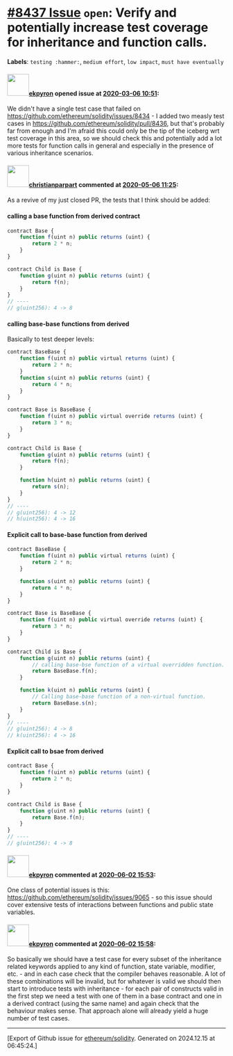 # [\#8437 Issue](https://github.com/ethereum/solidity/issues/8437) `open`: Verify and potentially increase test coverage for inheritance and function calls.
**Labels**: `testing :hammer:`, `medium effort`, `low impact`, `must have eventually`


#### <img src="https://avatars.githubusercontent.com/u/1347491?v=4" width="50">[ekpyron](https://github.com/ekpyron) opened issue at [2020-03-06 10:51](https://github.com/ethereum/solidity/issues/8437):

We didn't have a single test case that failed on https://github.com/ethereum/solidity/issues/8434 - I added two measly test cases in https://github.com/ethereum/solidity/pull/8436, but that's probably far from enough and I'm afraid this could only be the tip of the iceberg wrt test coverage in this area, so we should check this and potentially add a lot more tests for function calls in general and especially in the presence of various inheritance scenarios.

#### <img src="https://avatars.githubusercontent.com/u/56763?u=373e0766d5c45bef8c7c7fc5ed48394935772065&v=4" width="50">[christianparpart](https://github.com/christianparpart) commented at [2020-05-06 11:25](https://github.com/ethereum/solidity/issues/8437#issuecomment-624593033):

As a revive of my just closed PR, the tests that I think should be added:

#### calling a base function from derived contract
```typescript
contract Base {
	function f(uint n) public returns (uint) {
		return 2 * n;
	}
}

contract Child is Base {
	function g(uint n) public returns (uint) {
		return f(n);
	}
}
// ----
// g(uint256): 4 -> 8
```

#### calling base-base functions from derived
Basically to test deeper levels:

```typescript
contract BaseBase {
	function f(uint n) public virtual returns (uint) {
		return 2 * n;
	}
	function s(uint n) public returns (uint) {
		return 4 * n;
	}
}

contract Base is BaseBase {
	function f(uint n) public virtual override returns (uint) {
		return 3 * n;
	}
}

contract Child is Base {
	function g(uint n) public returns (uint) {
		return f(n);
	}

	function h(uint n) public returns (uint) {
		return s(n);
	}
}
// ----
// g(uint256): 4 -> 12
// h(uint256): 4 -> 16
```

#### Explicit call to base-base function from derived

```typescript
contract BaseBase {
	function f(uint n) public virtual returns (uint) {
		return 2 * n;
	}

	function s(uint n) public returns (uint) {
		return 4 * n;
	}
}

contract Base is BaseBase {
	function f(uint n) public virtual override returns (uint) {
		return 3 * n;
	}
}

contract Child is Base {
	function g(uint n) public returns (uint) {
		// calling base-bse function of a virtual overridden function.
		return BaseBase.f(n);
	}

	function k(uint n) public returns (uint) {
		// Calling base-base function of a non-virtual function.
		return BaseBase.s(n);
	}
}
// ----
// g(uint256): 4 -> 8
// k(uint256): 4 -> 16
```

#### Explicit call to bsae from derived
```typescript
contract Base {
	function f(uint n) public returns (uint) {
		return 2 * n;
	}
}

contract Child is Base {
	function g(uint n) public returns (uint) {
		return Base.f(n);
	}
}
// ----
// g(uint256): 4 -> 8
````

#### <img src="https://avatars.githubusercontent.com/u/1347491?v=4" width="50">[ekpyron](https://github.com/ekpyron) commented at [2020-06-02 15:53](https://github.com/ethereum/solidity/issues/8437#issuecomment-637641901):

One class of potential issues is this: https://github.com/ethereum/solidity/issues/9065 - so this issue should cover extensive tests of interactions between functions and public state variables.

#### <img src="https://avatars.githubusercontent.com/u/1347491?v=4" width="50">[ekpyron](https://github.com/ekpyron) commented at [2020-06-02 15:58](https://github.com/ethereum/solidity/issues/8437#issuecomment-637645623):

So basically we should have a test case for every subset of the inheritance related keywords applied to any kind of function, state variable, modifier, etc. - and in each case check that the compiler behaves reasonable.
A lot of these combinations will be invalid, but for whatever is valid we should then start to introduce tests with inheritance - for each pair of constructs valid in the first step we need a test with one of them in a base contract and one in a derived contract (using the same name) and again check that the behaviour makes sense. That approach alone will already yield a huge number of test cases.


-------------------------------------------------------------------------------



[Export of Github issue for [ethereum/solidity](https://github.com/ethereum/solidity). Generated on 2024.12.15 at 06:45:24.]
